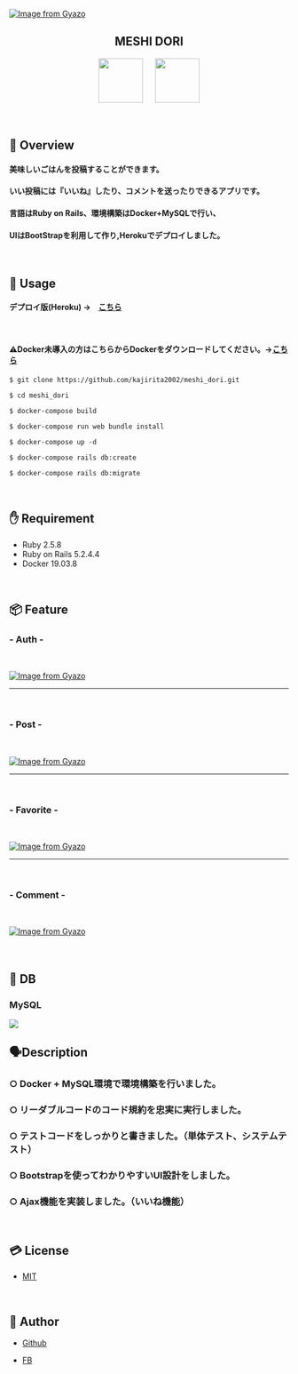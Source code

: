 [![Image from Gyazo](https://i.gyazo.com/f064f7f3e39c92cb79269d1faa60464f.jpg)](https://gyazo.com/f064f7f3e39c92cb79269d1faa60464f)

<h2 align="center">MESHI DORI</h2>
<p align="center">
  <a href="https://rubyonrails.org/"><img src="https://www.tcmobile.jp/dev_blog/wp-content/uploads/2015/09/022c1ca11803434db443573590757756.png" width="80px;" /></a>
<a>　</a>
  <a href="https://jp.vuejs.org/index.html"><img src="https://upload.wikimedia.org/wikipedia/commons/f/f1/Vue.png" height="80px;" /></a>
<a>　</a>
</p>

<br>

## 👄 Overview

<h4>美味しいごはんを投稿することができます。</h4>
<h4>いい投稿には『いいね』したり、コメントを送ったりできるアプリです。</h4>
<h4>言語はRuby on Rails、環境構築はDocker+MySQLで行い、 </h4>
<h4>UIはBootStrapを利用して作り,Herokuでデプロイしました。</h4>


<br>

## 📱 Usage

<h4>デプロイ版(Heroku) →　<a href="https://meshidori.herokuapp.com/users/sign_in">こちら</a><h4>
  
<br>

<h4> ⚠️Docker未導入の方はこちらからDockerをダウンロードしてください。→<a href="https://docs.docker.com/get-docker/">こちら</a></h4>

`$ git clone https://github.com/kajirita2002/meshi_dori.git`


`$ cd meshi_dori`


`$ docker-compose build`


`$ docker-compose run web bundle install`


`$ docker-compose up -d`


`$ docker-compose rails db:create`


`$ docker-compose rails db:migrate`

 

<br>

## ✋ Requirement

* Ruby 2.5.8
* Ruby on Rails 5.2.4.4
* Docker 19.03.8

<br> 

## 📦 Feature

<h3>- Auth -</h3>

<br>

[![Image from Gyazo](https://i.gyazo.com/68040edf78f9f881cb6f46871188d2c2.gif)](https://gyazo.com/68040edf78f9f881cb6f46871188d2c2)

---

<br>

<h3>- Post -</h3>

<br>

[![Image from Gyazo](https://i.gyazo.com/2c1e499e900c2c35efdddee65e1ff981.gif)](https://gyazo.com/2c1e499e900c2c35efdddee65e1ff981)

---

<br>



<h3>- Favorite -</h3>

<br>

[![Image from Gyazo](https://i.gyazo.com/0a6252d455c2b5e34bdb7386d9d9b71b.gif)](https://gyazo.com/0a6252d455c2b5e34bdb7386d9d9b71b)

---

<br>

<h3>- Comment -</h3>

<br>


[![Image from Gyazo](https://i.gyazo.com/d5972920e620007ee1290a1d01960489.gif)](https://gyazo.com/d5972920e620007ee1290a1d01960489)


<br>

## 🕋 DB　

### MySQL

<img src="https://d1.awsstatic.com/asset-repository/products/amazon-rds/1024px-MySQL.ff87215b43fd7292af172e2a5d9b844217262571.png">


<br>

## 🗣Description

### ○ Docker + MySQL環境で環境構築を行いました。
### ○ リーダブルコードのコード規約を忠実に実行しました。
### ○ テストコードをしっかりと書きました。（単体テスト、システムテスト）
### ○ Bootstrapを使ってわかりやすいUI設計をしました。
### ○ Ajax機能を実装しました。（いいね機能）
<br>



## 💳 License

- [MIT](https://raw.githubusercontent.com/aocattleya/Ramen-Timer/master/LICENSE) 

<br>

## 👨 Author

- [Github](https://github.com/aocattleya)

- [FB](https://www.facebook.com/rita.kajimura.1/)
